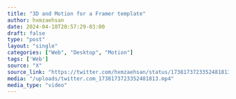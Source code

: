 ```yaml
---
title: "3D and Motion for a Framer template"
author: hxmzaehsan
date: 2024-04-10T20:57:29-03:00
draft: false
type: "post"
layout: "single"
categories: ["Web", "Desktop", "Motion"]
tags: ['Web']
source: "X"
source_link: "https://twitter.com/hxmzaehsan/status/1738173723352481813"
media: "/uploads/twitter.com_1738173723352481813.mp4"
media_type: "video"
---
```


